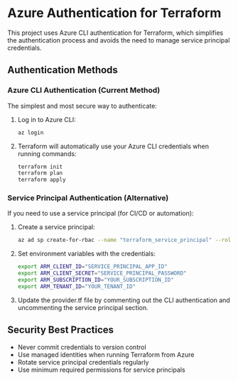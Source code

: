 # Azure Authentication for Terraform

This project uses Azure CLI authentication for Terraform, which simplifies the authentication process and avoids the need to manage service principal credentials.

## Authentication Methods

### Azure CLI Authentication (Current Method)

The simplest and most secure way to authenticate:

1. Log in to Azure CLI:
   ```bash
   az login
   ```

2. Terraform will automatically use your Azure CLI credentials when running commands:
   ```bash
   terraform init
   terraform plan
   terraform apply
   ```

### Service Principal Authentication (Alternative)

If you need to use a service principal (for CI/CD or automation):

1. Create a service principal:
   ```bash
   az ad sp create-for-rbac --name "terraform_service_principal" --role="Owner" --scopes="/subscriptions/YOUR_SUBSCRIPTION_ID"
   ```

2. Set environment variables with the credentials:
   ```bash
   export ARM_CLIENT_ID="SERVICE_PRINCIPAL_APP_ID"
   export ARM_CLIENT_SECRET="SERVICE_PRINCIPAL_PASSWORD"
   export ARM_SUBSCRIPTION_ID="YOUR_SUBSCRIPTION_ID"
   export ARM_TENANT_ID="YOUR_TENANT_ID"
   ```

3. Update the provider.tf file by commenting out the CLI authentication and uncommenting the service principal section.

## Security Best Practices

- Never commit credentials to version control
- Use managed identities when running Terraform from Azure
- Rotate service principal credentials regularly
- Use minimum required permissions for service principals 